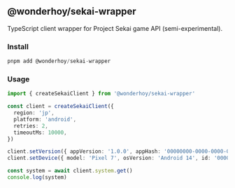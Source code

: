 ## @wonderhoy/sekai-wrapper

TypeScript client wrapper for Project Sekai game API (semi-experimental).

### Install

```ts
pnpm add @wonderhoy/sekai-wrapper
```

### Usage

```ts
import { createSekaiClient } from '@wonderhoy/sekai-wrapper'

const client = createSekaiClient({
  region: 'jp',
  platform: 'android',
  retries: 2,
  timeoutMs: 10000,
})

client.setVersion({ appVersion: '1.0.0', appHash: '00000000-0000-0000-0000-000000000000', assetVersion: '1.0.0.00', dataVersion: '1.0.0.00' })
client.setDevice({ model: 'Pixel 7', osVersion: 'Android 14', id: '00000000-0000-0000-0000-000000000000' })

const system = await client.system.get()
console.log(system)
```

